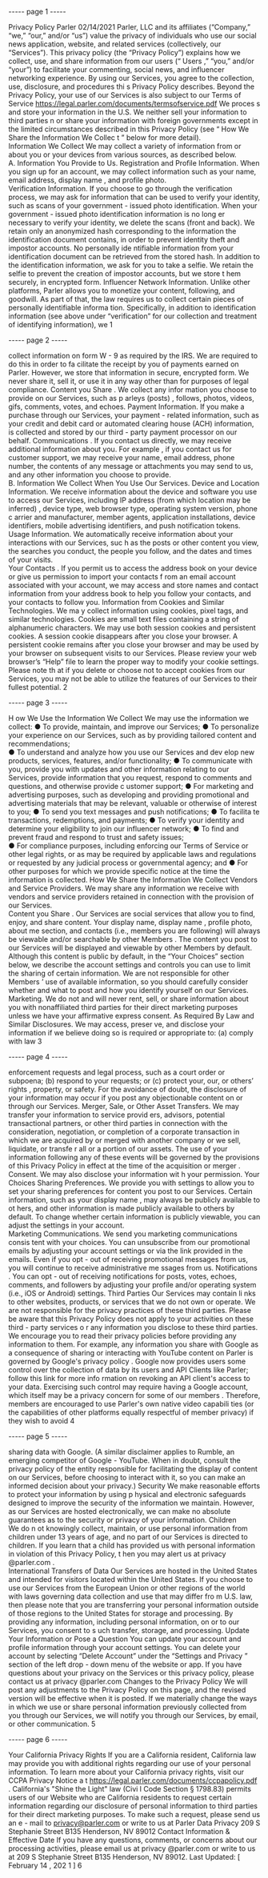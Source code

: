 ----- page 1 -----

Privacy Policy
Parler
02/14/2021
Parler, LLC and its affiliates (“Company,” “we,” “our,” and/or “us”) value the privacy of
individuals who use our social news application, website, and related services (collectively, our
“Services”). This privacy policy (the “Privacy Policy”) explains how we collect, use, and share
information from  our  users (“ Users ,” “you,” and/or “your”) to facilitate your commenting, social
news, and influencer networking experience. By using our Services, you agree to the collection,
use, disclosure, and procedures thi s Privacy Policy describes. Beyond the Privacy Policy, your
use of our Services is also subject to our  Terms of Service
https://legal.parler.com/documents/termsofservice.pdf
We proces s and store your information in the U.S. We  neither sell your information to third
parties  n or share your information with foreign governments except in the limited circumstances
described in this Privacy Policy (see “ How We Share the Information We Collec t ” below for
more detail).\
Information We Collect
We may collect a variety of information from or about you or your devices from various sources,
as described below.\
A. Information You Provide to Us.
Registration and Profile  Information. When you sign up for an account, we may collect
information such as your name, email address,  display name , and profile photo.\
Verification Information.  If you choose to go through the verification process,  we may ask for
information that can be used to verify your identity, such as scans of your government - issued
photo identification. When your government - issued photo identification information is no long er
necessary to verify your identity, we delete the scans (front and back). We retain only an
anonymized hash corresponding to the information the identification document contains, in order
to prevent identity theft and impostor accounts. No personally ide ntifiable information from your
identification document can be retrieved from the stored hash. In addition to the identification
information, we ask for you to take a selfie. We retain the selfie to prevent the creation of
impostor accounts, but we store t hem securely, in encrypted form.
Influencer Network Information. Unlike other platforms, Parler allows you to monetize your
content, following, and goodwill. As part of that, the law requires us to collect certain pieces of
personally identifiable informa tion. Specifically, in addition to identification information (see
above under “verification” for our collection and treatment of identifying information), we
1

----- page 2 -----

collect information on form W - 9 as required by the IRS. We are required to do this in order to
fa cilitate the receipt by you of payments earned on Parler. However, we store that information in
secure, encrypted form. We never share it, sell it, or use it in any way other than for purposes of
legal compliance.
Content you Share .   We collect any infor mation you choose to provide on our Services, such as
p arleys (posts) , follows, photos, videos, gifs, comments, votes, and echoes.
Payment Information.   If you make a purchase through our Services, your payment - related
information, such as your  credit and debit card or automated clearing house (ACH) information,
is collected and stored by our third - party payment processor on our behalf.
Communications .  If you contact us directly, we may receive additional information about you.
For example , if you contact us for customer support, we may receive your name, email address,
phone number, the contents of any message or attachments you may send to us, and any other
information you choose to provide.\
B. Information We Collect When You Use Our  Services.
Device and Location Information.   We receive information about the device and software you
use to access our Services, including IP address (from which location may be inferred) , device
type, web browser type, operating system version, phone c arrier and manufacturer,  member
agents, application installations, device identifiers, mobile advertising identifiers, and push
notification tokens.\
Usage Information.   We  automatically receive information about your interactions with our
Services, suc h as the posts or other content you view, the searches you conduct, the people you
follow, and the dates and times of your visits.\
Your Contacts . If you permit us to access the address book on your device or give us permission
to import your contacts f rom an email account associated with your account, we may access and
store names and contact information from your address book to help you follow your contacts,
and your contacts to follow you.
Information from Cookies and Similar Technologies.   We  ma y collect information using
cookies, pixel tags, and similar technologies. Cookies are small text files containing a string of
alphanumeric characters. We may use both session cookies and persistent cookies. A session
cookie disappears after you close your browser. A persistent cookie remains after you close your
browser and may be used by your browser on subsequent visits to our Services.
Please review your web browser’s “Help” file to learn the proper way to modify your cookie
settings. Please note th at if you delete or choose not to accept cookies from our Services, you
may not be able to utilize the features of our Services to their fullest potential.
2

----- page 3 -----

H ow We Use the Information We Collect
We may use the information we collect:
● To provide, maintain, and improve our Services;
● To personalize your experience on our Services, such as by providing tailored content
and recommendations;\
● To understand and analyze how you use our Services and dev elop new products, services,
features, and/or functionality;
● To communicate with you, provide you with updates and other information relating to
our Services, provide information that you request, respond to comments and questions,
and otherwise provide c ustomer support;
● For marketing and advertising purposes, such as developing and providing promotional
and advertising materials that may be relevant, valuable or otherwise of interest to you;
● To send you text messages and push notifications;
● To facilita te transactions, redemptions, and payments;
● To verify your identity and determine your eligibility to join our influencer network;
● To find and prevent fraud and respond to trust and safety issues;\
● For compliance purposes, including enforcing our  Terms  of Service or other legal rights,
or as may be required by applicable laws and regulations or requested by any judicial
process or governmental agency; and
● For other purposes for which we provide specific notice at the time the information is
collected.
How We Share the Information We Collect
Vendors and Service Providers.    We may share any information we receive with vendors and
service providers retained in connection with the provision of our Services.\
Content you Share .    Our Services are social services that allow you to find, enjoy, and share
content. Your display name,  display name , profile photo, about me section, and contacts (i.e.,
members you are  following) will always be viewable and/or searchable by other  Members .  The
content you post to our Services will be displayed and viewable by other  Members by default.
Although this content is public by default, in the “Your Choices” section below, we describe the
account settings and controls you can use to limit the sharing of certain information. We are not
responsible for other  Members ’ use of available information, so you should carefully consider
whether and what to post and how you identify yourself on our Services.
Marketing.   We do not and will never rent, sell, or share information about you with
nonaffiliated third parties for their direct marketing purposes unless we have your affirmative
express consent.
As Required By Law and Similar Disclosures.   We may access, preser ve, and disclose your
information if we believe doing so is required or appropriate to: (a) comply with law
3

----- page 4 -----

enforcement requests and legal process, such as a court order or subpoena; (b) respond to your
requests; or (c) protect your, our, or others’ rights , property, or safety. For the avoidance of
doubt, the disclosure of your information may occur if you post any objectionable content on or
through our Services.
Merger, Sale, or Other Asset Transfers.   We may transfer your information to service
provid ers, advisors, potential transactional partners, or other third parties in connection with the
consideration, negotiation, or completion of a corporate transaction in which we are acquired by
or merged with another company or we sell, liquidate, or transfe r all or a portion of our assets.
The use of your information following any of these events will be governed by the provisions of
this Privacy Policy in effect at the time of the acquisition or merger .
Consent.   We may also disclose your information wit h your permission.
Your Choices
Sharing Preferences.   We provide you with settings to allow you to set your sharing preferences
for content you post to our Services. Certain information, such as your  display name , may always
be publicly available to ot hers, and other information is made publicly available to others by
default. To change whether certain information is publicly viewable, you can adjust the settings
in your account.\
Marketing Communications.   We send you marketing communications consis tent with your
choices. You can unsubscribe from our promotional emails by adjusting your account settings or
via the link provided in the emails. Even if you opt - out of receiving promotional messages from
us, you will continue to receive administrative me ssages from us.
Notifications .  You can opt - out of receiving notifications for posts, votes, echoes, comments,
and followers by adjusting your profile and/or operating system (i.e., iOS or Android) settings.
Third Parties
Our Services may contain li nks to other websites, products, or services that we do not own or
operate.  We are not responsible for the privacy practices of these third parties. Please be aware
that this Privacy Policy does not apply to your activities on these third - party services o r any
information you disclose to these third parties. We encourage you to read their privacy policies
before providing any information to them.
For example, any information you share with Google as a consequence of sharing or interacting
with  YouTube content on Parler is governed by Google's privacy policy . Google now provides
users some control over the collection of data by its users and API Clients like Parler;  follow this
link for more info rmation on revoking an API client's access to your data. Exercising such
control may require having a Google account, which itself may be a privacy concern for some of
our  members . Therefore,  members are encouraged to use Parler's own native video capabili ties
(or the capabilities of other platforms equally respectful of  member privacy) if they wish to avoid
4

----- page 5 -----

sharing data with Google. (A similar disclaimer applies to Rumble, an emerging competitor of
Google - YouTube. When in doubt, consult the privacy policy  of the entity responsible for
facilitating the display of content on our Services, before choosing to interact with it, so you can
make an informed decision about your privacy.)
Security
We make reasonable efforts to protect your information by using p hysical and electronic
safeguards designed to improve the security of the information we maintain. However, as our
Services are hosted electronically, we can make no absolute guarantees as to the security or
privacy of your information.
Children\
We do n ot knowingly collect, maintain, or use personal information from children under 13 years
of age, and no part of our Services is directed to children. If you learn that a child has provided
us with personal information in violation of this Privacy Policy, t hen you may alert us at
privacy @parler.com .\
International Transfers of Data
Our Services are hosted in the United States and intended for visitors located within the United
States. If you choose to use our Services from the European Union or other regions of the world
with laws governing data collection and use that may differ fro m U.S. law, then please note that
you are transferring your personal information outside of those regions to the United States for
storage and processing. By providing any information, including personal information, on or to
our Services, you consent to s uch transfer, storage, and processing.
Update Your Information or Pose a Question
You can update your account and profile information through your account settings. You can
delete your account by  selecting “Delete Account” under the “Settings and Privacy ” section of
the left drop - down menu of the website or app.  If you have questions about your privacy on the
Services or this privacy policy, please contact us at privacy @parler.com
Changes to the Privacy Policy
We will post any adjustments to the Privacy Policy on this page, and the revised version will be
effective when it is posted. If we materially change the ways in which we use or share personal
information previously collected from you through our Services, we will notify you through our
Services, by email, or other communication.
5

----- page 6 -----

Your California Privacy Rights
If you are a California resident, California law may provide you with additional rights regarding
our use of your personal  information. To learn more about your California privacy rights, visit
our CCPA Privacy Notice a t  https://legal.parler.com/documents/ccpapolicy.pdf .
California's "Shine the Light" law (Civi l Code Section § 1798.83) permits users of our Website
who are California residents to request certain information regarding our disclosure of personal
information to third parties for their direct marketing purposes. To make such a request, please
send us an e - mail to  privacy@parler.com or write to us at
Parler Data Privacy
209 S Stephanie Street
B135
Henderson, NV 89012
Contact Information \& Effective Date
If you have any questions, comments, or concerns about our processing activities, please email
us at  privacy @parler.com or write to us at 209 S Stephanie Street B135 Henderson, NV 89012.
Last Updated:  [ February 14 , 202 1 ]
6